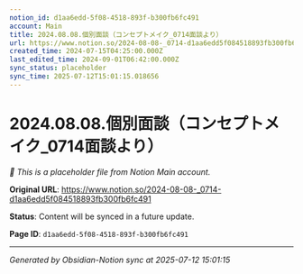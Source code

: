 ```yaml
---
notion_id: d1aa6edd-5f08-4518-893f-b300fb6fc491
account: Main
title: 2024.08.08.個別面談（コンセプトメイク_0714面談より）
url: https://www.notion.so/2024-08-08-_0714-d1aa6edd5f084518893fb300fb6fc491
created_time: 2024-07-15T04:25:00.000Z
last_edited_time: 2024-09-01T06:42:00.000Z
sync_status: placeholder
sync_time: 2025-07-12T15:01:15.018656
---
```


# 2024.08.08.個別面談（コンセプトメイク_0714面談より）

*🔄 This is a placeholder file from Notion Main account.*

**Original URL**: https://www.notion.so/2024-08-08-_0714-d1aa6edd5f084518893fb300fb6fc491

**Status**: Content will be synced in a future update.

**Page ID**: `d1aa6edd-5f08-4518-893f-b300fb6fc491`

---

*Generated by Obsidian-Notion sync at 2025-07-12 15:01:15*
